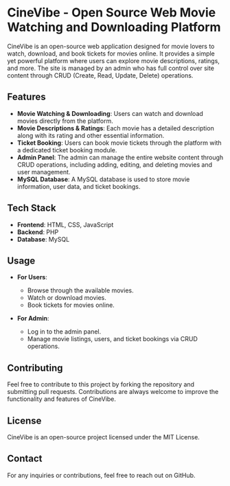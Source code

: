 # CineVibe - Open Source Web Movie Watching and Downloading Platform

CineVibe is an open-source web application designed for movie lovers to watch, download, and book tickets for movies online. It provides a simple yet powerful platform where users can explore movie descriptions, ratings, and more. The site is managed by an admin who has full control over site content through CRUD (Create, Read, Update, Delete) operations.

## Features

- **Movie Watching & Downloading**: Users can watch and download movies directly from the platform.
- **Movie Descriptions & Ratings**: Each movie has a detailed description along with its rating and other essential information.
- **Ticket Booking**: Users can book movie tickets through the platform with a dedicated ticket booking module.
- **Admin Panel**: The admin can manage the entire website content through CRUD operations, including adding, editing, and deleting movies and user management.
- **MySQL Database**: A MySQL database is used to store movie information, user data, and ticket bookings.

## Tech Stack

- **Frontend**: HTML, CSS, JavaScript
- **Backend**: PHP
- **Database**: MySQL

## Usage

- **For Users**:
   - Browse through the available movies.
   - Watch or download movies.
   - Book tickets for movies online.

- **For Admin**:
   - Log in to the admin panel.
   - Manage movie listings, users, and ticket bookings via CRUD operations.

## Contributing

Feel free to contribute to this project by forking the repository and submitting pull requests. Contributions are always welcome to improve the functionality and features of CineVibe.

## License

CineVibe is an open-source project licensed under the MIT License.

## Contact

For any inquiries or contributions, feel free to reach out on GitHub.
